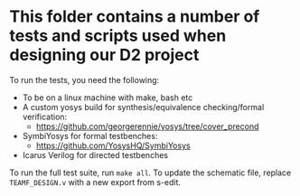 # This folder contains a number of tests and scripts used when designing our D2 project

To run the tests, you need the following:

- To be on a linux machine with make, bash etc
- A custom yosys build for synthesis/equivalence checking/formal verification:
	- https://github.com/georgerennie/yosys/tree/cover_precond
- SymbiYosys for formal testbenches:
	- https://github.com/YosysHQ/SymbiYosys
- Icarus Verilog for directed testbenches

To run the full test suite, run `make all`.
To update the schematic file, replace `TEAMF_DESIGN.v` with a new export from
s-edit.
